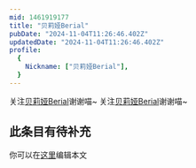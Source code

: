 ```yaml
---
mid: 1461919177
title: "贝莉娅Berial"
pubDate: "2024-11-04T11:26:46.402Z"
updatedDate: "2024-11-04T11:26:46.402Z"
profile:
  {
    Nickname: ["贝莉娅Berial"],
  }
---
```


关注[贝莉娅Berial](https://space.bilibili.com/1461919177)谢谢喵~ 关注[贝莉娅Berial](https://space.bilibili.com/1461919177)谢谢喵~

## 此条目有待补充
你可以在[这里](https://github.com/Yuhanawa/VTuber.ICU-Content/edit/master/v/贝莉娅Berial/index.md)编辑本文
